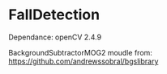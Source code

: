 # FallDetection

Dependance:
openCV 2.4.9

BackgroundSubtractorMOG2 moudle from:
https://github.com/andrewssobral/bgslibrary
